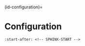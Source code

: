 (id-configuration)=
# Configuration

```{include} ../CONFIGURE.md
:start-after: <!-- SPHINX-START -->
```
